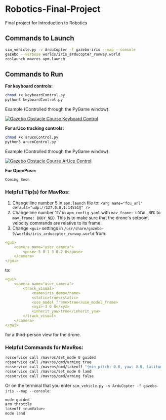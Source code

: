 # Robotics-Final-Project
Final project for Introduction to Robotics

## Commands to Launch
```sh
sim_vehicle.py -v ArduCopter -f gazebo-iris --map --console
gazebo --verbose worlds/iris_arducopter_runway.world
roslaunch mavros apm.launch
```

## Commands to Run
**For keyboard controls:**
```sh
chmod +x keyboardControl.py
python3 keyboardControl.py
```
Example (Controlled through the PyGame window):

[![Gazebo Obstacle Course Keyboard Control](https://media.giphy.com/media/hSXptal3OhEWiphQxv/giphy.gif)](https://www.youtube.com/watch?v=rSxEVxJFBDE&t=5s "Gazebo Obstacle Course Keyboard Control")

**For arUco tracking controls:**
```sh
chmod +x arucoControl.py
python3 arucoControl.py
```
Example (Controlled through the PyGame window):

[![Gazebo Obstacle Course ArUco Control](https://media.giphy.com/media/MY7DW7ATVe2sTSinTq/giphy.gif)](https://www.youtube.com/watch?v=8EMqUAViw-A "Gazebo Obstacle Course ArUco Control")

**For OpenPose:**
```sh
Coming Soon
```

### Helpful Tip(s) for MavRos:
1. Change line number 5 in `apm.launch` file to: `<arg name="fcu_url" default="udp://127.0.0.1:14551@" />`
2. Change line number 117 in `apm_config.yaml` with `mav_frame: LOCAL_NED` to `mav_frame: BODY_NED`. This is to make sure that the drone's setpoint velocity commands are relative to its frame.
3. Change `<gui>` settings in `/usr/share/gazebo-9/worlds/iris_arducopter_runway.world` from:
```yaml
<gui>
    <camera name="user_camera">
        <pose>-5 0 1 0 0.2 0</pose>
    </camera>
</gui>
```
to: 
```yaml  
<gui>
    <camera name="user_camera">
        <track_visual>
            <name>iris_demo</name>
            <static>true</static>
            <use_model_frame>true</use_model_frame>
            <xyz>-3 0 0</xyz>
            <inherit_yaw>true</inherit_yaw>
        </track_visual>
    </camera>
</gui>
```
for a third-person view for the drone.

### Helpful Commands for MavRos:
```sh
rosservice call /mavros/set_mode 0 guided
rosservice call /mavros/cmd/arming true
rosservice call /mavros/cmd/takeoff "{min_pitch: 0.0, yaw: 0.0, latitude: 0.0, longitude: 0.0, altitude: 10.0}"
rosservice call /mavros/set_mode 0 land
rosservice call /mavros/cmd/arming false
```
Or on the terminal that you enter `sim_vehicle.py -v ArduCopter -f gazebo-iris --map --console`:
```sh
mode guided
arm throttle
takeoff <numValue>
mode land
```
